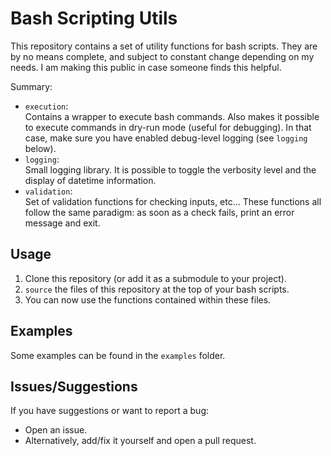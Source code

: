 # Bash Scripting Utils

This repository contains a set of utility functions for bash scripts.
They are by no means complete, and subject to constant change depending on my needs.
I am making this public in case someone finds this helpful.

Summary:
- `execution`: <br>
  Contains a wrapper to execute bash commands.
  Also makes it possible to execute commands in dry-run mode (useful for debugging).
  In that case, make sure you have enabled debug-level logging (see `logging` below).
- `logging`: <br>
  Small logging library.
  It is possible to toggle the verbosity level and the display of datetime information.
- `validation`: <br>
  Set of validation functions for checking inputs, etc...
  These functions all follow the same paradigm: as soon as a check fails, print an error message and exit.

## Usage
1. Clone this repository (or add it as a submodule to your project).
1. `source` the files of this repository at the top of your bash scripts.
1. You can now use the functions contained within these files.

## Examples
Some examples can be found in the `examples` folder.

## Issues/Suggestions
If you have suggestions or want to report a bug:
- Open an issue.
- Alternatively, add/fix it yourself and open a pull request.

